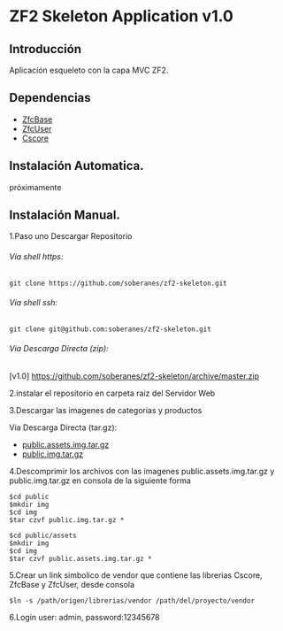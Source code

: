 ZF2 Skeleton Application v1.0
=======================

Introducción
------------
Aplicación esqueleto con la capa MVC ZF2.

Dependencias
------------
* [ZfcBase](https://github.com/CookieShop/ZfcBase.git "ZfcBase")
* [ZfcUser](https://github.com/CookieShop/ZfcUser.git "ZfcUser")
* [Cscore](https://github.com/CookieShop/Cscore.git "Cscore")

Instalación Automatica.
-----------------------
próximamente

Instalación Manual.
-----------------------

1.Paso uno Descargar Repositorio

###### Via shell https:

    git clone https://github.com/soberanes/zf2-skeleton.git

###### Via shell ssh:
    git clone git@github.com:soberanes/zf2-skeleton.git

###### Via Descarga Directa (zip):
 [v1.0] https://github.com/soberanes/zf2-skeleton/archive/master.zip

2.instalar el repositorio en carpeta raiz del Servidor Web

3.Descargar las imagenes de categorias y productos

Via Descarga Directa (tar.gz):

 * [public.assets.img.tar.gz](https://github.com/CookieShop/Shopsimple/releases/download/v2.0-beta1/public.assets.img.tar.gz "public.assets.img.tar.gz")
 * [public.img.tar.gz](https://github.com/CookieShop/Shopsimple/releases/download/v2.0-beta1/public.img.tar.gz "public.img.tar.gz")

4.Descomprimir los archivos con las imagenes public.assets.img.tar.gz y public.img.tar.gz en consola de la siguiente forma

    $cd public
    $mkdir img
    $cd img
    $tar czvf public.img.tar.gz *
    
    $cd public/assets
    $mkdir img
    $cd img
    $tar czvf public.assets.img.tar.gz *

5.Crear un link simbolico de vendor que contiene las librerias Cscore, ZfcBase y ZfcUser, desde consola

    $ln -s /path/origen/librerias/vendor /path/del/proyecto/vendor 

6.Login user: admin, password:12345678    
